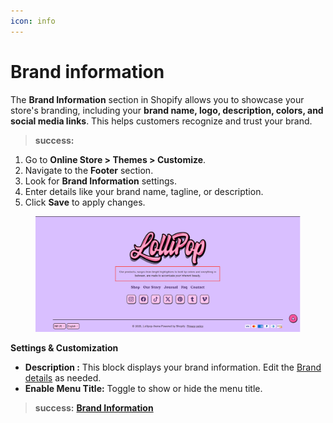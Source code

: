 ```yaml
---
icon: info
---
```


# Brand information

The **Brand Information** section in Shopify allows you to showcase your store's branding, including your **brand name, logo, description, colors, and social media links**. This helps customers recognize and trust your brand.

> **success:** 
1. Go to **Online Store > Themes > Customize**.
2. Navigate to the **Footer** section.
3. Look for **Brand Information** settings.
4. Enter details like your brand name, tagline, or description.
5. Click **Save** to apply changes.


<figure><img src="../../.gitbook/assets/footer-menu-04.jpg" alt=""><figcaption></figcaption></figure>

**Settings & Customization**

* **Description :** This block displays your brand information. Edit the [Brand details](../../theme-settings/brand-information.md) as needed.&#x20;
* **Enable Menu Title:** Toggle to show or hide the menu title.

> **success:** 
[**Brand Information**](../../theme-settings/brand-information.md)

